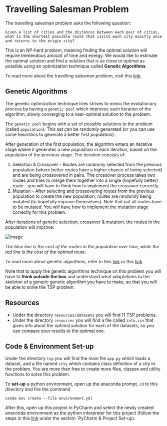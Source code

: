 # Travelling Salesman Problem

The travelling salesman problem asks the following question:

```text
Given a list of cities and the distances between each pair of cities, what is the shortest possible route that visits each city exactly once and returns to the origin city?
```

This is an NP-hard problem, meaning finding the optimal solution will require tremendous amount of time and energy. We would like to estimate the optimal solution and find a solution that is as close to optimal as possible using an optimization technique called **Genetic Algorithms**.

To read more about the travelling salesman problem, visit this [link](https://en.wikipedia.org/wiki/Travelling_salesman_problem).

## Genetic Algorithms

The genetic optimization technique tries strives to mimic the evolutionary process by having a `genetic pool` which improves each iteration of the algorithm, slowly converging to a near-optimal solution to the problem.

The `genetic pool` begins with a set of possible solutions to the problem (called `population`). This set can be randomly generated (or you can use some heuristics to generate a better first population).

After generation of the first population, the algorithm enters an iterative stage where it generates a new population in each iteration, based on the population of the previous stage. The iteration consists of:

1. Selection & Crossover - Routes are randomly selected from the previous population (where better routes have a higher chance of being selected) and are being crossovered in pairs. The crossover process takes two routes and tries to merge them together into a single (hopefully better) route - you will have to think how to implement the crossover correctly.
2. Mutation - After selecting and crossovering routes from the previous population to create the new population, routes are randomly being mutated (to hopefully improve themselves). Note that not all routes have to be mutated. You will have how to implement the mutation stage correctly for this problem.

After iterations of genetic selection, crossover & mutation, the routes in the population will improve:

![image](https://user-images.githubusercontent.com/38311688/92318881-06f93500-f01b-11ea-92de-2f5560d8e677.png)

_The blue line is the cost of the routes in the population over time, while the red line is the cost of the optimal route_.

To read more about genetic algorithms, refer to this [link](https://towardsdatascience.com/introduction-to-genetic-algorithms-including-example-code-e396e98d8bf3#:~:text=A%20genetic%20algorithm%20is%20a,offspring%20of%20the%20next%20generation.) or this [link](https://en.wikipedia.org/wiki/Genetic_algorithm).

Note that to apply the genetic algorithms technique on this problem you will have to **think outside the box** and understand what adaptations to the skeleton of a generic genetic algorithm you have to make, so that you will be able to solve the TSP problem.

## Resources

* Under the directory `resources/datasets` you will find 11 TSP problems.
* Under the directory `resources` you will find a file called `info.csv` that gives info about the optimal solution for each of the datasets, so you can compare your results to the optimal one.

## Code & Environment Set-up

Under the directory `tsp` you will find the main file `app.py` which loads a dataset, and a file named `city` which contains class definition of a city in the problem. You are more than free to create more files, classes and utility functions to solve this problem.

To **set-up** a python environment, open up the anaconda prompt, `cd` to this directory and fire the command

`conda env create --file environment.yml`

After this, open up this project in PyCharm and select the newly created anaconda environment as the python interpreter for this project (follow the steps in this [link](https://github.com/SharonLK/psagot-2020-algo) under the section `PyCharm & Project Set-up).
